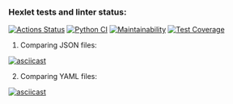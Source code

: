 ### Hexlet tests and linter status:
[![Actions Status](https://github.com/Mirrasol/python-project-50/actions/workflows/hexlet-check.yml/badge.svg)](https://github.com/Mirrasol/python-project-50/actions)
[![Python CI](https://github.com/Mirrasol/python-project-50/actions/workflows/my_pyci.yml/badge.svg)](https://github.com/Mirrasol/python-project-50/actions/workflows/my_pyci.yml)
[![Maintainability](https://api.codeclimate.com/v1/badges/b221022656c019208e10/maintainability)](https://codeclimate.com/github/Mirrasol/python-project-50/maintainability)
[![Test Coverage](https://api.codeclimate.com/v1/badges/b221022656c019208e10/test_coverage)](https://codeclimate.com/github/Mirrasol/python-project-50/test_coverage)


1) Comparing JSON files:

[![asciicast](https://asciinema.org/a/QiGbheIp0tfHhivd745c7vMHM.svg)](https://asciinema.org/a/QiGbheIp0tfHhivd745c7vMHM)


2) Comparing YAML files:

[![asciicast](https://asciinema.org/a/v8mCJmeZb7d2oYhxxYQGIEJgD.svg)](https://asciinema.org/a/v8mCJmeZb7d2oYhxxYQGIEJgD)
